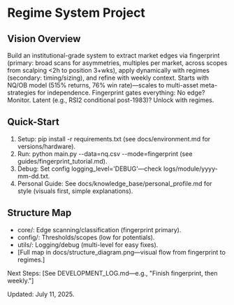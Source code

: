 # Regime System Project

## Vision Overview
Build an institutional-grade system to extract market edges via fingerprint (primary: broad scans for asymmetries, multiples per market, across scopes from scalping <2h to position 3+wks), apply dynamically with regimes (secondary: timing/sizing), and refine with weekly context. Starts with NQ/OB model (515% returns, 76% win rate)—scales to multi-asset meta-strategies for independence. Fingerprint gates everything: No edge? Monitor. Latent (e.g., RSI2 conditional post-1983)? Unlock with regimes.

## Quick-Start
1. Setup: pip install -r requirements.txt (see docs/environment.md for versions/hardware).
2. Run: python main.py --data=nq.csv --mode=fingerprint (see guides/fingerprint_tutorial.md).
3. Debug: Set config logging_level='DEBUG'—check logs/module/yyyy-mm-dd.txt.
4. Personal Guide: See docs/knowledge_base/personal_profile.md for style (visuals first, simple explanations).

## Structure Map
- core/: Edge scanning/classification (fingerprint primary).
- config/: Thresholds/scopes (low for potentials).
- utils/: Logging/debug (multi-level for easy fixes).
- [Full map in docs/structure_diagram.png—visual flow from fingerprint to regimes.]

Next Steps: [See DEVELOPMENT_LOG.md—e.g., "Finish fingerprint, then weekly."]

Updated: July 11, 2025.